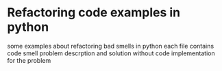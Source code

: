 # Refactoring code examples in python
some examples about refactoring bad smells in python
each file contains code smell problem descrption and solution without code implementation for the problem

